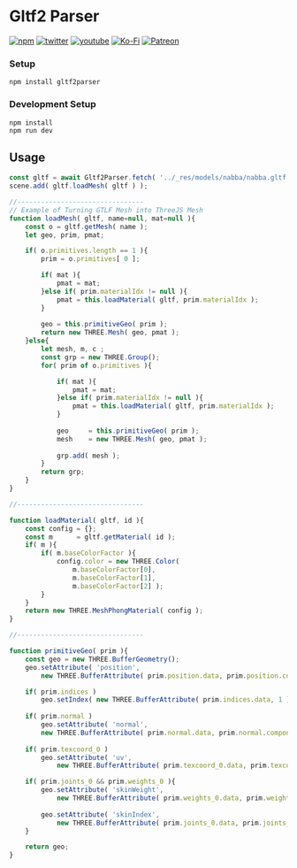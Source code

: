 # Gltf2 Parser

[![npm](https://img.shields.io/badge/Npm-install-blue?style=flat-square&logo=npm)](https://www.npmjs.com/package/gltf2parser)
[![twitter](https://img.shields.io/badge/Twitter-profile-blue?style=flat-square&logo=twitter)](https://twitter.com/SketchpunkLabs)
[![youtube](https://img.shields.io/badge/Youtube-subscribe-red?style=flat-square&logo=youtube)](https://youtube.com/c/sketchpunklabs)
[![Ko-Fi](https://img.shields.io/badge/Ko_Fi-donate-orange?style=flat-square&logo=youtube)](https://ko-fi.com/sketchpunk)
[![Patreon](https://img.shields.io/badge/Patreon-donate-red?style=flat-square&logo=youtube)](https://www.patreon.com/sketchpunk)


### Setup ###

```
npm install gltf2parser
```

### Development Setup ###

```
npm install
npm run dev
```

## Usage ###

```javascript
const gltf = await Gltf2Parser.fetch( '../_res/models/nabba/nabba.gltf' );
scene.add( gltf.loadMesh( gltf ) );

//--------------------------------
// Example of Turning GTLF Mesh into ThreeJS Mesh
function loadMesh( gltf, name=null, mat=null ){
    const o = gltf.getMesh( name );
    let geo, prim, pmat;

    if( o.primitives.length == 1 ){
        prim = o.primitives[ 0 ];

        if( mat ){          
            pmat = mat;
        }else if( prim.materialIdx != null ){
            pmat = this.loadMaterial( gltf, prim.materialIdx );
        }
        
        geo = this.primitiveGeo( prim );
        return new THREE.Mesh( geo, pmat );
    }else{
        let mesh, m, c ;
        const grp = new THREE.Group();
        for( prim of o.primitives ){

            if( mat ){
                pmat = mat;
            }else if( prim.materialIdx != null ){
                pmat = this.loadMaterial( gltf, prim.materialIdx );
            }
        
            geo     = this.primitiveGeo( prim );
            mesh    = new THREE.Mesh( geo, pmat );
            
            grp.add( mesh );
        }
        return grp;
    }
}

//--------------------------------

function loadMaterial( gltf, id ){
    const config = {};
    const m      = gltf.getMaterial( id );
    if( m ){
        if( m.baseColorFactor ){
            config.color = new THREE.Color( 
                m.baseColorFactor[0], 
                m.baseColorFactor[1], 
                m.baseColorFactor[2] );
        }
    }
    return new THREE.MeshPhongMaterial( config );
}

//--------------------------------

function primitiveGeo( prim ){
    const geo = new THREE.BufferGeometry();
    geo.setAttribute( 'position', 
        new THREE.BufferAttribute( prim.position.data, prim.position.componentLen ) );

    if( prim.indices )
        geo.setIndex( new THREE.BufferAttribute( prim.indices.data, 1 ) );
    
    if( prim.normal )
        geo.setAttribute( 'normal', 
        new THREE.BufferAttribute( prim.normal.data, prim.normal.componentLen ) );
    
    if( prim.texcoord_0 )
        geo.setAttribute( 'uv', 
            new THREE.BufferAttribute( prim.texcoord_0.data, prim.texcoord_0.componentLen ) );

    if( prim.joints_0 && prim.weights_0 ){
        geo.setAttribute( 'skinWeight', 
            new THREE.BufferAttribute( prim.weights_0.data, prim.weights_0.componentLen ) );
        
        geo.setAttribute( 'skinIndex',
            new THREE.BufferAttribute( prim.joints_0.data, prim.joints_0.componentLen ) );
    }

    return geo;
}
```